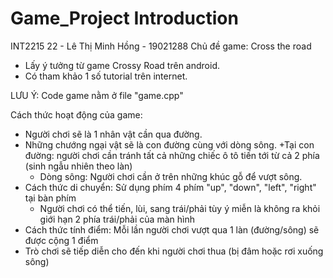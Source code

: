# Game_Project Introduction

INT2215 22 - Lê Thị Minh Hồng - 19021288
Chủ đề game: Cross the road

- Lấy ý tưởng từ game Crossy Road trên android.
- Có tham khảo 1 số tutorial trên internet.

LƯU Ý: Code game nằm ở file "game.cpp"

Cách thức hoạt động của game:
- Người chơi sẽ là 1 nhân vật cần qua đường.
- Những chướng ngại vật sẽ là con đường cùng với dòng sông.
  +Tại con đường: người chơi cần tránh tất cả những chiếc ô tô tiến tới từ cả 2 phía (sinh ngẫu nhiên theo làn)
  + Dòng sông: Người chơi cần ở trên những khúc gỗ để vượt sông.
- Cách thức di chuyển: Sử dụng phím 4 phím "up", "down", "left", "right" tại bàn phím
  + Người chơi có thể tiến, lùi, sang trái/phải tùy ý miễn là không ra khỏi giới hạn 2 phía trái/phải của màn hình
- Cách thức tính điểm: Mỗi lần người chơi vượt qua 1 làn (đường/sông) sẽ được cộng 1 điểm
- Trò chơi sẽ tiếp diễn cho đến khi người chơi thua (bị đâm hoặc rơi xuống sông)

